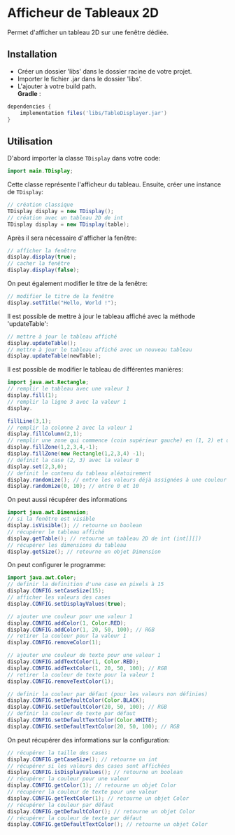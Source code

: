 # Afficheur de Tableaux 2D

Permet d'afficher un tableau 2D sur une fenêtre dédiée.

## Installation

* Créer un dossier 'libs' dans le dossier racine de votre projet.
* Importer le fichier .jar dans le dossier 'libs'.
* L'ajouter à votre build path.  
  **Gradle** : 
```gradle
dependencies {
    implementation files('libs/TableDisplayer.jar')
}
```

## Utilisation

D'abord importer la classe `TDisplay` dans votre code:
```java
import main.TDisplay;
```
Cette classe représente l'afficheur du tableau.
Ensuite, créer une instance de `TDisplay`:
```java
// création classique
TDisplay display = new TDisplay(); 
// création avec un tableau 2D de int
TDisplay display = new TDisplay(table); 
```
Après il sera nécessaire d'afficher la fenêtre:
```java
// afficher la fenêtre
display.display(true);
// cacher la fenêtre
display.display(false);
```
On peut également modifier le titre de la fenêtre:
```java
// modifier le titre de la fenêtre
display.setTitle("Hello, World !");
```


Il est possible de mettre à jour le tableau affiché avec la méthode 'updateTable':
```java
// mettre à jour le tableau affiché
display.updateTable();
// mettre à jour le tableau affiché avec un nouveau tableau
display.updateTable(newTable);
```
Il est possible de modifier le tableau de différentes manières:

```java
import java.awt.Rectangle;
// remplir le tableau avec une valeur 1
display.fill(1);
// remplir la ligne 3 avec la valeur 1
display.

fillLine(3,1);
// remplir la colonne 2 avec la valeur 1
display.fillColumn(2,1);
// remplir une zone qui commence (coin supérieur gauche) en (1, 2) et qui mesure 3 de largeur et 4 de longueur avec la valeur -1
display.fillZone(1,2,3,4,-1);
display.fillZone(new Rectangle(1,2,3,4) -1);
// définit la case (2, 3) avec la valeur 0
display.set(2,3,0);
// definit le contenu du tableau aléatoirement
display.randomize(); // entre les valeurs déjà assignées à une couleur
display.randomize(0, 10); // entre 0 et 10
```
On peut aussi récupérer des informations
```java
import java.awt.Dimension;
// si la fenêtre est visible
display.isVisible(); // retourne un boolean
// récupérer le tableau affiché
display.getTable(); // retourne un tableau 2D de int (int[][])
// récupérer les dimensions du tableau
display.getSize(); // retourne un objet Dimension
```
On peut configurer le programme:
```java
import java.awt.Color;
// definir la definition d'une case en pixels à 15
display.CONFIG.setCaseSize(15);
// afficher les valeurs des cases
display.CONFIG.setDisplayValues(true);

// ajouter une couleur pour une valeur 1
display.CONFIG.addColor(1, Color.RED);
display.CONFIG.addColor(1, 20, 50, 100); // RGB
// retirer la couleur pour la valeur 1
display.CONFIG.removeColor(1);

// ajouter une couleur de texte pour une valeur 1
display.CONFIG.addTextColor(1, Color.RED);
display.CONFIG.addTextColor(1, 20, 50, 100); // RGB
// retirer la couleur de texte pour la valeur 1
display.CONFIG.removeTextColor(1);

// definir la couleur par défaut (pour les valeurs non définies)
display.CONFIG.setDefaultColor(Color.BLACK);
display.CONFIG.setDefaultColor(20, 50, 100); // RGB
// definir la couleur de texte par défaut
display.CONFIG.setDefaultTextColor(Color.WHITE);
display.CONFIG.setDefaultTextColor(20, 50, 100); // RGB
```
On peut récupérer des informations sur la configuration:
```java
// récupérer la taille des cases
display.CONFIG.getCaseSize(); // retourne un int
// récupérer si les valeurs des cases sont affichées
display.CONFIG.isDisplayValues(); // retourne un boolean
// récupérer la couleur pour une valeur
display.CONFIG.getColor(1); // retourne un objet Color
// récupérer la couleur de texte pour une valeur
display.CONFIG.getTextColor(1); // retourne un objet Color
// récupérer la couleur par défaut
display.CONFIG.getDefaultColor(); // retourne un objet Color
// récupérer la couleur de texte par défaut
display.CONFIG.getDefaultTextColor(); // retourne un objet Color
```
